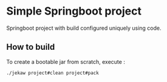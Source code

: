 # Simple Springboot project

Springboot project with build configured uniquely using code.

## How to build

To create a bootable jar from scratch, execute :

```shell
./jekaw project#clean project#pack
``` 


